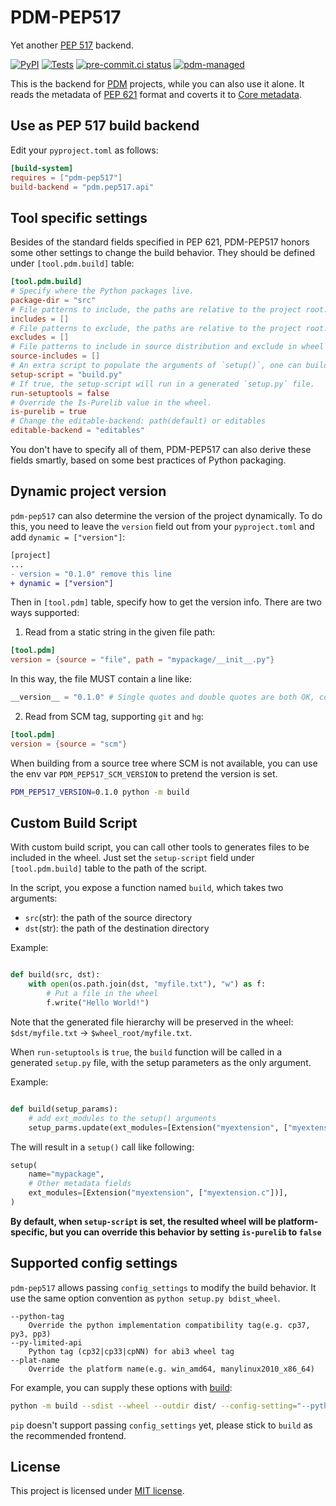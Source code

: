 # PDM-PEP517

Yet another [PEP 517][1] backend.

[![PyPI](https://img.shields.io/pypi/v/pdm-pep517?label=PyPI)](https://pypi.org/project/pdm-pep517)
[![Tests](https://github.com/pdm-project/pdm-pep517/actions/workflows/ci.yml/badge.svg)](https://github.com/pdm-project/pdm-pep517/actions/workflows/ci.yml)
[![pre-commit.ci status](https://results.pre-commit.ci/badge/github/pdm-project/pdm-pep517/master.svg)](https://results.pre-commit.ci/latest/github/pdm-project/pdm-pep517/master)
[![pdm-managed](https://img.shields.io/badge/pdm-managed-blueviolet)](https://pdm.fming.dev)

This is the backend for [PDM](https://pdm.fming.dev) projects, while you can also use it alone.
It reads the metadata of [PEP 621][2] format and coverts it to [Core metadata][3].

[1]: https://www.python.org/dev/peps/pep-0517/
[2]: https://www.python.org/dev/peps/pep-0621/
[3]: https://packaging.python.org/specifications/core-metadata/

## Use as PEP 517 build backend

Edit your `pyproject.toml` as follows:

```toml
[build-system]
requires = ["pdm-pep517"]
build-backend = "pdm.pep517.api"
```

## Tool specific settings

Besides of the standard fields specified in PEP 621, PDM-PEP517 honors some other settings to change the build behavior. They should be defined under `[tool.pdm.build]` table:

```toml
[tool.pdm.build]
# Specify where the Python packages live.
package-dir = "src"
# File patterns to include, the paths are relative to the project root.
includes = []
# File patterns to exclude, the paths are relative to the project root.
excludes = []
# File patterns to include in source distribution and exclude in wheel distribution.
source-includes = []
# An extra script to populate the arguments of `setup()`, one can build C extensions with this script. Or a custom build() function to generate files.
setup-script = "build.py"
# If true, the setup-script will run in a generated `setup.py` file.
run-setuptools = false
# Override the Is-Purelib value in the wheel.
is-purelib = true
# Change the editable-backend: path(default) or editables
editable-backend = "editables"
```

You don't have to specify all of them, PDM-PEP517 can also derive these fields smartly, based on some best practices of Python packaging.

## Dynamic project version

`pdm-pep517` can also determine the version of the project dynamically. To do this, you need to leave the `version` field out from your `pyproject.toml` and add `dynamic = ["version"]`:

```diff
[project]
...
- version = "0.1.0" remove this line
+ dynamic = ["version"]
```

Then in `[tool.pdm]` table, specify how to get the version info. There are two ways supported:

1. Read from a static string in the given file path:

```toml
[tool.pdm]
version = {source = "file", path = "mypackage/__init__.py"}
```

In this way, the file MUST contain a line like:

```python
__version__ = "0.1.0" # Single quotes and double quotes are both OK, comments are allowed.
```

2. Read from SCM tag, supporting `git` and `hg`:

```toml
[tool.pdm]
version = {source = "scm"}
```

When building from a source tree where SCM is not available, you can use the env var `PDM_PEP517_SCM_VERSION` to pretend the version is set.

```bash
PDM_PEP517_VERSION=0.1.0 python -m build
```

## Custom Build Script

With custom build script, you can call other tools to generates files to be included in the wheel.
Just set the `setup-script` field under `[tool.pdm.build]` table to the path of the script.

In the script, you expose a function named `build`, which takes two arguments:

- `src`(str): the path of the source directory
- `dst`(str): the path of the destination directory

Example:

```python

def build(src, dst):
    with open(os.path.join(dst, "myfile.txt"), "w") as f:
        # Put a file in the wheel
        f.write("Hello World!")
```
Note that the generated file hierarchy will be preserved in the wheel: `$dst/myfile.txt` -> `$wheel_root/myfile.txt`.

When `run-setuptools` is `true`, the `build` function will be called in a generated `setup.py` file, with the setup parameters as the only argument.

Example:

```python

def build(setup_params):
    # add ext_modules to the setup() arguments
    setup_parms.update(ext_modules=[Extension("myextension", ["myextension.c"])])
```

The will result in a `setup()` call like following:

```python
setup(
    name="mypackage",
    # Other metadata fields
    ext_modules=[Extension("myextension", ["myextension.c"])],
)
```

**By default, when `setup-script` is set, the resulted wheel will be platform-specific, but you can override this behavior by setting `is-purelib` to `false`**

## Supported config settings

`pdm-pep517` allows passing `config_settings` to modify the build behavior. It use the same option convention as `python setup.py bdist_wheel`.

```
--python-tag
    Override the python implementation compatibility tag(e.g. cp37, py3, pp3)
--py-limited-api
    Python tag (cp32|cp33|cpNN) for abi3 wheel tag
--plat-name
    Override the platform name(e.g. win_amd64, manylinux2010_x86_64)
```

For example, you can supply these options with [build](https://pypi.org/project/build/):

```bash
python -m build --sdist --wheel --outdir dist/ --config-setting="--python-tag=cp37" --config-setting="--plat-name=win_amd64"
```

`pip` doesn't support passing `config_settings` yet, please stick to `build` as the recommended frontend.

## License

This project is licensed under [MIT license](/LICENSE).
